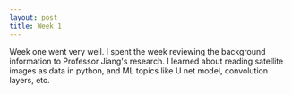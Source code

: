 ```yaml
---
layout: post
title: Week 1
---
```


Week one went very well. I spent the week reviewing the background information to Professor Jiang's research. I learned about reading satellite images as data in python, and ML topics like U net model, convolution layers, etc.
